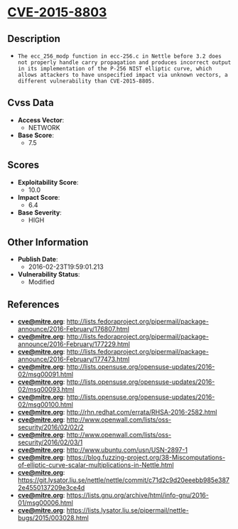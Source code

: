 
# [CVE-2015-8803](http://lists.fedoraproject.org/pipermail/package-announce/2016-February/176807.html)

## Description

- `The ecc_256_modp function in ecc-256.c in Nettle before 3.2 does not properly handle carry propagation and produces incorrect output in its implementation of the P-256 NIST elliptic curve, which allows attackers to have unspecified impact via unknown vectors, a different vulnerability than CVE-2015-8805.`

## Cvss Data

- **Access Vector**:
  - NETWORK
- **Base Score**:
  - 7.5

## Scores

- **Exploitability Score**:
  - 10.0
- **Impact Score**:
  - 6.4
- **Base Severity**:
  - HIGH

## Other Information

- **Publish Date**:
  - 2016-02-23T19:59:01.213
- **Vulnerability Status**:
  - Modified

## References

- **cve@mitre.org**: http://lists.fedoraproject.org/pipermail/package-announce/2016-February/176807.html
- **cve@mitre.org**: http://lists.fedoraproject.org/pipermail/package-announce/2016-February/177229.html
- **cve@mitre.org**: http://lists.fedoraproject.org/pipermail/package-announce/2016-February/177473.html
- **cve@mitre.org**: http://lists.opensuse.org/opensuse-updates/2016-02/msg00091.html
- **cve@mitre.org**: http://lists.opensuse.org/opensuse-updates/2016-02/msg00093.html
- **cve@mitre.org**: http://lists.opensuse.org/opensuse-updates/2016-02/msg00100.html
- **cve@mitre.org**: http://rhn.redhat.com/errata/RHSA-2016-2582.html
- **cve@mitre.org**: http://www.openwall.com/lists/oss-security/2016/02/02/2
- **cve@mitre.org**: http://www.openwall.com/lists/oss-security/2016/02/03/1
- **cve@mitre.org**: http://www.ubuntu.com/usn/USN-2897-1
- **cve@mitre.org**: https://blog.fuzzing-project.org/38-Miscomputations-of-elliptic-curve-scalar-multiplications-in-Nettle.html
- **cve@mitre.org**: https://git.lysator.liu.se/nettle/nettle/commit/c71d2c9d20eeebb985e3872e4550137209e3ce4d
- **cve@mitre.org**: https://lists.gnu.org/archive/html/info-gnu/2016-01/msg00006.html
- **cve@mitre.org**: https://lists.lysator.liu.se/pipermail/nettle-bugs/2015/003028.html

